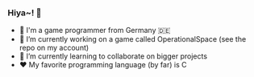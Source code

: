 ### Hiya~! 👋

- 👤 I'm a game programmer from Germany 🇩🇪 
- 🔭 I’m currently working on a game called OperationalSpace (see the repo on my account)
- 🌱 I’m currently learning to collaborate on bigger projects
- ❤️ My favorite programming language (by far) is C
<!--
**Sleppo04/Sleppo04** is a ✨ _special_ ✨ repository because its `README.md` (this file) appears on your GitHub profile.

Here are some ideas to get you started:

- 🔭 I’m currently working on ...
- 🌱 I’m currently learning ...
- 👯 I’m looking to collaborate on ...
- 🤔 I’m looking for help with ...
- 💬 Ask me about ...
- 📫 How to reach me: ...
- 😄 Pronouns: ...
- ⚡ Fun fact: ...
-->
